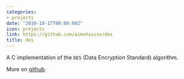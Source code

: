 ```yaml
---
categories:
- projects
date: "2010-10-17T00:00:00Z"
icon: projects
link: https://github.com/aimxhaisse/des
title: des
---
```


A C implementation of the `DES` (Data Encryption Standard) algorithm.

More on [github](https://github.com/aimxhaisse/des).
